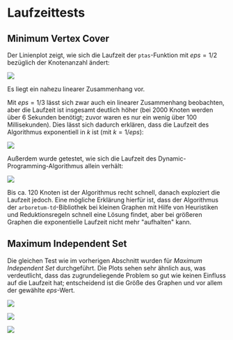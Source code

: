 # Laufzeittests

## Minimum Vertex Cover

Der Linienplot  zeigt, wie sich die Laufzeit der `ptas`-Funktion mit $eps=1/2$ bezüglich der Knotenanzahl ändert:

![](https://thm-mni-ii.github.io/graph-algo-ptas/benchmark/PTAS%20_%20eps=1_2%20_%20Minimum%20Vertex%20Cover/report/lines.svg)

Es liegt ein nahezu linearer Zusammenhang vor. 

Mit $eps=1/3$ lässt sich zwar auch ein linearer Zusammenhang beobachten, aber die Laufzeit ist insgesamt deutlich höher (bei 2000 Knoten werden über 6 Sekunden benötigt; zuvor waren es nur ein wenig über 100 Millisekunden). Dies lässt sich dadurch erklären, dass die Laufzeit des Algorithmus exponentiell in $k$ ist (mit $k=1/eps$):

![](https://thm-mni-ii.github.io/graph-algo-ptas/benchmark/PTAS%20_%20eps=1_3%20_%20Minimum%20Vertex%20Cover/report/lines.svg)

Außerdem wurde getestet, wie sich die Laufzeit des Dynamic-Programming-Algorithmus allein verhält:

![](https://thm-mni-ii.github.io/graph-algo-ptas/benchmark/DP%20_%20Minimum%20Vertex%20Cover/report/lines.svg)

Bis ca. 120 Knoten ist der Algorithmus recht schnell, danach exploziert die Laufzeit jedoch. Eine mögliche Erklärung hierfür ist, dass der Algorithmus der `arboretum-td`-Bibliothek bei kleinen Graphen mit Hilfe von Heuristiken und Reduktionsregeln schnell eine Lösung findet, aber bei größeren Graphen die exponentielle Laufzeit nicht mehr "aufhalten" kann.

## Maximum Independent Set

Die gleichen Test wie im vorherigen Abschnitt wurden für *Maximum Independent Set* durchgeführt. Die Plots sehen sehr ähnlich aus, was verdeutlicht, dass das zugrundeliegende Problem so gut wie keinen Einfluss auf die Laufzeit hat; entscheidend ist die Größe des Graphen und vor allem der gewählte $eps$-Wert.

![](https://thm-mni-ii.github.io/graph-algo-ptas/benchmark/PTAS%20_%20eps=1_2%20_%20Maximum%20Independent%20Set/report/lines.svg)


![](https://thm-mni-ii.github.io/graph-algo-ptas/benchmark/PTAS%20_%20eps=1_3%20_%20Maximum%20Independent%20Set/report/lines.svg)

![](https://thm-mni-ii.github.io/graph-algo-ptas/benchmark/DP%20_%20Maximum%20Independent%20Set/report/lines.svg)